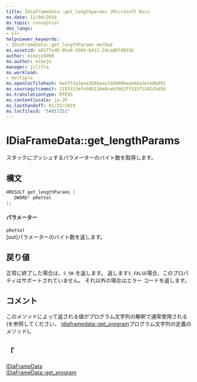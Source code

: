 ```yaml
---
title: Idiaframedata::get_lengthparams |Microsoft Docs
ms.date: 11/04/2016
ms.topic: conceptual
dev_langs:
- C++
helpviewer_keywords:
- IDiaFrameData::get_lengthParams method
ms.assetid: a9177ed6-9ba8-4384-b411-24cad07d031b
author: mikejo5000
ms.author: mikejo
manager: jillfra
ms.workload:
- multiple
ms.openlocfilehash: 9ed753a3ead3689aea7dd9806eae68a2ecb8b891
ms.sourcegitcommit: 2193323efc608118e0ce6f6b2ff532f158245d56
ms.translationtype: MTE95
ms.contentlocale: ja-JP
ms.lasthandoff: 01/25/2019
ms.locfileid: "54917251"
---
```

# <a name="idiaframedatagetlengthparams"></a>IDiaFrameData::get_lengthParams
スタックにプッシュするパラメーターのバイト数を取得します。  
  
## <a name="syntax"></a>構文  
  
```C++  
HRESULT get_lengthParams (   
   DWORD* pRetVal  
);  
```  
  
#### <a name="parameters"></a>パラメーター  
 `pRetVal`  
 [out]パラメーターのバイト数を返します。  
  
## <a name="return-value"></a>戻り値  
 正常に終了した場合は、`S_OK` を返します。 返します`S_FALSE`場合、このプロパティはサポートされていません。 それ以外の場合はエラー コードを返します。  
  
## <a name="remarks"></a>コメント  
 このメソッドによって返される値がプログラム文字列の解釈で通常使用される (を参照してください、 [idiaframedata::get_program](../../debugger/debug-interface-access/idiaframedata-get-program.md)プログラム文字列の定義のメソッド)。  
  
## <a name="see-also"></a>「  
 [IDiaFrameData](../../debugger/debug-interface-access/idiaframedata.md)   
 [IDiaFrameData::get_program](../../debugger/debug-interface-access/idiaframedata-get-program.md)